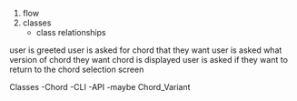 1. flow
2. classes
    - class relationships

user is greeted
user is asked for chord that they want
user is asked what version of chord they want
chord is displayed
user is asked if they want to return to the chord selection screen

Classes
    -Chord
    -CLI
    -API
    -maybe Chord_Variant

